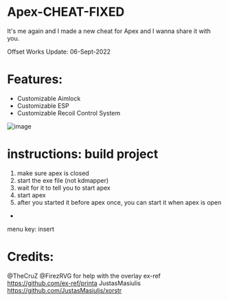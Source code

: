 # Apex-CHEAT-FIXED
It's me again and I made a new cheat for Apex and I wanna share it with you.

Offset Works Update: 06-Sept-2022

# Features:
- Customizable Aimlock
- Customizable ESP
- Customizable Recoil Control System

![image](https://user-images.githubusercontent.com/98547494/151416442-43125f2a-f614-4f4e-8a4e-0ac53db783db.png)

# instructions: build project
1. make sure apex is closed
2. start the exe file (not kdmapper)
3. wait for it to tell you to start apex
4. start apex
5. after you started it before apex once, you can start it when apex is open


-

menu key: insert


# Credits:
@TheCruZ
@FirezRVG for help with the overlay
ex-ref https://github.com/ex-ref/printa
JustasMasiulis https://github.com/JustasMasiulis/xorstr
